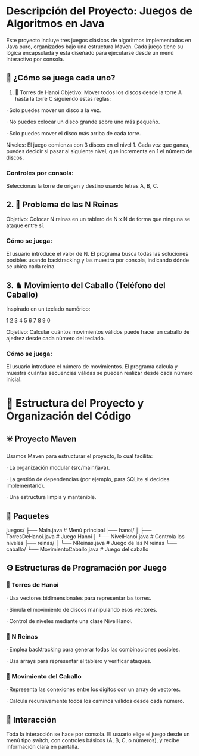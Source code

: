 # Descripción del Proyecto: Juegos de Algoritmos en Java
Este proyecto incluye tres juegos clásicos de algoritmos implementados en Java puro, organizados bajo una estructura Maven. Cada juego tiene su lógica encapsulada y está diseñado para ejecutarse desde un menú interactivo por consola.

## 🧩 ¿Cómo se juega cada uno?
1. 🗼 Torres de Hanoi
Objetivo: Mover todos los discos desde la torre A hasta la torre C siguiendo estas reglas:

· Solo puedes mover un disco a la vez.

· No puedes colocar un disco grande sobre uno más pequeño.

· Solo puedes mover el disco más arriba de cada torre.

Niveles: El juego comienza con 3 discos en el nivel 1. Cada vez que ganas, puedes decidir si pasar al siguiente nivel, que incrementa en 1 el número de discos.

### Controles por consola:
Seleccionas la torre de origen y destino usando letras A, B, C.

## 2. 👑 Problema de las N Reinas
Objetivo: Colocar N reinas en un tablero de N x N de forma que ninguna se ataque entre sí.

### Cómo se juega:
El usuario introduce el valor de N. El programa busca todas las soluciones posibles usando backtracking y las muestra por consola, indicando dónde se ubica cada reina.

## 3. ♞ Movimiento del Caballo (Teléfono del Caballo)
Inspirado en un teclado numérico:

1 2 3
4 5 6
7 8 9
  0

Objetivo: Calcular cuántos movimientos válidos puede hacer un caballo de ajedrez desde cada número del teclado.

### Cómo se juega:
El usuario introduce el número de movimientos. El programa calcula y muestra cuántas secuencias válidas se pueden realizar desde cada número inicial.

# 📐 Estructura del Proyecto y Organización del Código
## ✳️ Proyecto Maven
Usamos Maven para estructurar el proyecto, lo cual facilita:

· La organización modular (src/main/java).

· La gestión de dependencias (por ejemplo, para SQLite si decides implementarlo).

· Una estructura limpia y mantenible.

## 📁 Paquetes

juegos/
├── Main.java                   # Menú principal
├── hanoi/
│   ├── TorresDeHanoi.java     # Juego Hanoi
│   └── NivelHanoi.java        # Controla los niveles
├── reinas/
│   └── NReinas.java           # Juego de las N reinas
└── caballo/
    └── MovimientoCaballo.java # Juego del caballo

## ⚙️ Estructuras de Programación por Juego
### 📌 Torres de Hanoi
· Usa vectores bidimensionales para representar las torres.

· Simula el movimiento de discos manipulando esos vectores.

· Control de niveles mediante una clase NivelHanoi.

### 📌 N Reinas
· Emplea backtracking para generar todas las combinaciones posibles.

· Usa arrays para representar el tablero y verificar ataques.

### 📌 Movimiento del Caballo
· Representa las conexiones entre los dígitos con un array de vectores.

· Calcula recursivamente todos los caminos válidos desde cada número.

## 💬 Interacción
Toda la interacción se hace por consola. El usuario elige el juego desde un menú tipo switch, con controles básicos (A, B, C, o números), y recibe información clara en pantalla.
